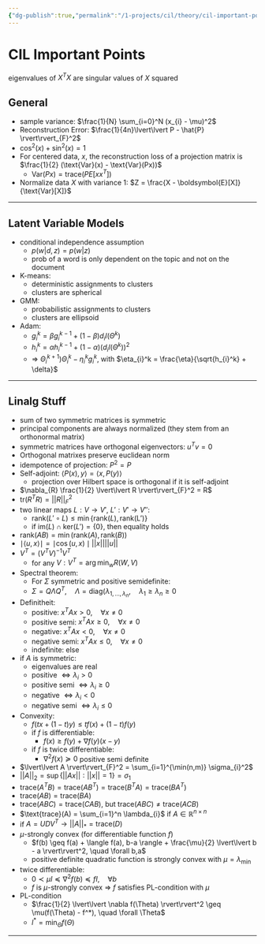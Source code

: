 ```yaml
---
{"dg-publish":true,"permalink":"/1-projects/cil/theory/cil-important-points/","tags":["eth/cil/theory"],"created":"","updated":""}
---
```


# CIL Important Points
eigenvalues of $X^TX$ are singular values of $X$ squared

## General
- sample variance: $\frac{1}{N} \sum_{i=0}^N (x_{i} - \mu)^2$
- Reconstruction Error: $\frac{1}{4n}\lvert\lvert P - \hat{P} \rvert\rvert_{F}^2$
- $\cos^2(x) + \sin^2(x) = 1$
- For centered data, $x$, the reconstruction loss of a projection matrix is $\frac{1}{2} (\text{Var}(x) - \text{Var}(Px))$
	- $\text{Var}(Px) = \text{trace}(PE[xx^T])$
- Normalize data $X$ with variance $1$: $Z = \frac{X - \boldsymbol{E}[X]}{\text{Var}[X]}$

---
## Latent Variable Models
- conditional independence assumption
	- $p(w | d, z) = p(w | z)$
	- prob of a word is only dependent on the topic and not on the document
- K-means:
	- deterministic assignments to clusters
	- clusters are spherical
- GMM:
	- probabilistic assignments to clusters
	- clusters are ellipsoid
- Adam:
	- $g_{i}^k = \beta g_{i}^{k-1} + (1-\beta) d_{i} l(\Theta^k)$
	- $h_{i}^k = \alpha h_{i}^{k-1} + (1-\alpha) (d_{i} l(\Theta^k))^2$
	- $\Rightarrow$ $\Theta_{i}^{k+1} ) \Theta_{i}^k - \eta_{i}^k g_{i}^k$, with $\eta_{i}^k = \frac{\eta}{\sqrt{h_{i}^k} + \delta}$
---
## Linalg Stuff
- sum of two symmetric matrices is symmetric
- principal components are always normalized (they stem from an orthonormal matrix)
- symmetric matrices have orthogonal eigenvectors: $u^Tv = 0$
- Orthogonal matrixes preserve euclidean norm
- idempotence of projection: $P^2 = P$
- Self-adjoint: $\langle P(x), y\rangle = \langle x, P(y) \rangle$
	- projection over Hilbert space is orthogonal if it is self-adjoint
- $\nabla_{R} \frac{1}{2} \lvert\lvert R \rvert\rvert_{F}^2 = R$
- $\text{tr}(R^TR) = \lvert\lvert R \rvert\rvert_{F}^2$
- two linear maps $L: V \rightarrow V'$, $L': V' \rightarrow V''$:
	- $\text{rank}(L' \circ L) \leq \min\{ \text{rank}(L), \text{rank(L')}\}$
	- if $\text{im}(L) \cap \text{ker}(L') = \{0\}$, then equality holds
- $\text{rank}(AB) = \min(\text{rank}(A), \text{rank}(B))$
- $\mid \langle u, x\rangle\mid = \mid \cos(u,x) \mid \lvert\lvert x \rvert\rvert \lvert\lvert u \rvert\rvert$
- $V^T = (V^TV)^{-1}V^T$
	- for any $V: V^T = \arg\min_{w} R(W,V)$
- Spectral theorem:
	- For $\Sigma$ symmetric and positive semidefinite:
	- $\Sigma = Q \Lambda Q^T, \quad \Lambda = \text{diag}(\lambda_{1, \dots, \lambda_{n}}, \quad \lambda_{1} \geq \lambda_{n} \geq 0$
- Definitheit:
	- positive: $x^T A x > 0, \quad \forall x \neq 0$
	- positive semi: $x^TAx \geq 0, \quad \forall x \neq 0$
	- negative: $x^T A x < 0, \quad \forall x \neq 0$
	- negative semi: $x^T A x \leq 0, \quad \forall x \neq 0$
	- indefinite: else
- if $A$ is symmetric:
	- eigenvalues are real
	- positive $\iff \lambda_{i} > 0$
	- positive semi $\iff \lambda_{i} \geq 0$
	- negative $\iff \lambda_{i} < 0$
	- negative semi $\iff \lambda_{i} \leq 0$
- Convexity:
	- $f(tx + (1-t)y) \leq tf(x) + (1-t)f(y)$
	- if $f$ is differentiable:
		- $f(x) \geq f(y) + \nabla f(y)(x-y)$
	- if $f$ is twice differentiable:
		- $\nabla^2 f(x) \succeq 0$  positive semi definite
- $\lvert\lvert A \rvert\rvert_{F}^2 = \sum_{i=1}^{\min(n,m)} \sigma_{i}^2$
- $\lvert\lvert A \rvert\rvert_{2} = \sup\{\lvert\lvert Ax \rvert\rvert: \lvert\lvert x \rvert\rvert = 1\} = \sigma_{1}$
- $\text{trace}(A^T B) = \text{trace}(AB^T) = \text{trace}(B^T A) = \text{trace}(BA^T)$
- $\text{trace}(AB) = \text{trace}(BA)$
- $\text{trace}(ABC) = \text{trace}(CAB)$, but $\text{trace}(ABC) \neq \text{trace}(ACB)$
- $\text{trace}(A) = \sum_{i=1}^n \lambda_{i}$ if $A \in \mathbb{R}^{n \times n}$
- if $A = UDV^T \rightarrow \lvert\lvert A \rvert\rvert_{*} = \text{trace}(D)$
- $\mu$-strongly convex (for differentiable function $f$)
	- $f(b) \geq f(a) + \langle f(a), b-a \rangle + \frac{\mu}{2} \lvert\lvert b - a \rvert\rvert^2, \quad \forall b,a$
	- positive definite quadratic function is strongly convex with $\mu = \lambda_{\min}$
- twice differentiable:
	- $0 \prec \mu I \preceq \nabla^2 f(b) \preceq fI, \quad \forall b$
	- $f$ is $\mu$-strongly convex $\Rightarrow$ $f$ satisfies PL-condition with $\mu$
- PL-condition
	- $\frac{1}{2} \lvert\lvert \nabla f(\Theta) \rvert\rvert^2 \geq \mu(f(\Theta) - f^*), \quad \forall \Theta$
	- $l^* = \min_{\Theta} f(\Theta)$
---